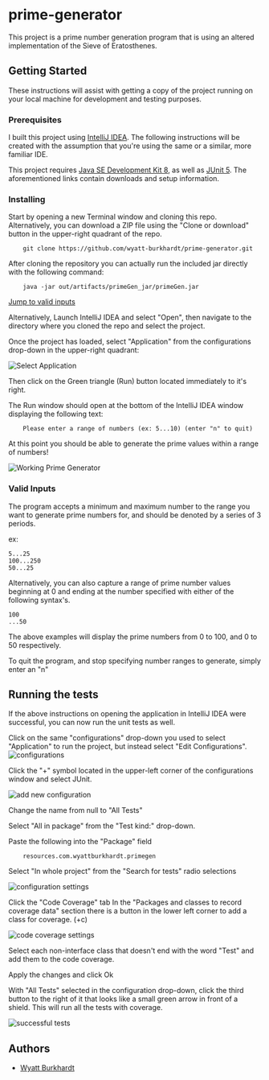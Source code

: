 # prime-generator

This project is a prime number generation program that is using an altered implementation of the Sieve of Eratosthenes.

## Getting Started

These instructions will assist with getting a copy of the project running on your local machine for development and testing purposes.

### Prerequisites
I built this project using [IntelliJ IDEA](https://www.jetbrains.com/idea/download/). The following instructions will be created with the assumption that you're using the same or a similar, more familiar IDE.

This project requires [Java SE Development Kit 8](https://www.oracle.com/technetwork/java/javase/downloads/jdk8-downloads-2133151.html), as well as [JUnit 5](https://junit.org/junit5/docs/current/user-guide/).
The aforementioned links contain downloads and setup information.

### Installing

Start by opening a new Terminal window and cloning this repo.  Alternatively, you can download a ZIP file using the "Clone or download" button in the upper-right quadrant of the repo.

```
    git clone https://github.com/wyatt-burkhardt/prime-generator.git
```

After cloning the repository you can actually run the included jar directly with the following command: 
```
    java -jar out/artifacts/primeGen_jar/primeGen.jar
```
[Jump to valid inputs](#Valid-Inputs)

Alternatively, Launch IntelliJ IDEA and select "Open", then navigate to the directory where you cloned the repo and select the project.


Once the project has loaded, select "Application" from the configurations drop-down in the upper-right quadrant:

![Select Application](/img/select-Application.png)

Then click on the Green triangle (Run) button located immediately to it's right.

The Run window should open at the bottom of the IntelliJ IDEA window displaying the following text:

```
    Please enter a range of numbers (ex: 5...10) (enter "n" to quit)
```

At this point you should be able to generate the prime values within a range of numbers!

![Working Prime Generator](/img/generator-in-action.png)

### Valid Inputs
The program accepts a minimum and maximum number to the range you want to generate prime numbers for, and should be denoted by a series of 3 periods.

ex: 
```
5...25
100...250
50...25
```

Alternatively, you can also capture a range of prime number values beginning at 0 and ending at the number specified with either of the following syntax's.

```
100 
...50
```
The above examples will display the prime numbers from 0 to 100, and 0 to 50 respectively.

To quit the program, and stop specifying number ranges to generate, simply enter an "n"
## Running the tests

If the above instructions on opening the application in IntelliJ IDEA were successful, you can now run the unit tests as well.

Click on the same "configurations" drop-down you used to select "Application" to run the project, but instead select "Edit Configurations".
![configurations](/img/edit-configurations.png)

Click the "+" symbol located in the upper-left corner of the configurations window and select JUnit.

![add new configuration](/img/add-new-configuration.png)

Change the name from null to "All Tests"

Select "All in package" from the "Test kind:" drop-down.

Paste the following into the "Package" field

```
    resources.com.wyattburkhardt.primegen
```


Select "In whole project" from the "Search for tests" radio selections

![configuration settings](/img/configuration-settings.png)

Click the "Code Coverage" tab
In the "Packages and classes to record coverage data" section there is a button in the lower left corner to add a class for coverage.  (+c)

![code coverage settings](/img/code-coverage-settings.png)

Select each non-interface class that doesn't end with the word "Test" and add them to the code coverage.

Apply the changes and click Ok


With "All Tests" selected in the configuration drop-down, click the third button to the right of it that looks like a small green arrow in front of a shield. This will run all the tests with coverage.

![successful tests](/img/successful-test-run.png)





## Authors

* [Wyatt Burkhardt](https://github.com/wyatt-burkhardt)


